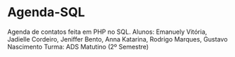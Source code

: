 # Agenda-SQL
Agenda de contatos feita em PHP no SQL.
Alunos: Emanuely Vitória, Jadielle Cordeiro, Jeniffer Bento, Anna Katarina, Rodrigo Marques, Gustavo  Nascimento
Turma: ADS Matutino (2º Semestre)
